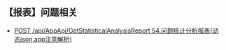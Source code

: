 ## 【报表】问题相关

* [POST /api/AppApi/GetStatisticalAnalysisReport 54.问题统计分析报表(动态json,app注意解析)](GetStatisticalAnalysisReport.md)

